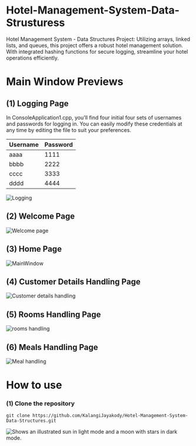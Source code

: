 # Hotel-Management-System-Data-Strusturess
Hotel Management System - Data Structures Project: Utilizing arrays, linked lists, and queues, this project offers a robust hotel management solution. With integrated hashing functions for secure logging, streamline your hotel operations efficiently.

# Main Window Previews 

## (1) Logging Page
In ConsoleApplication1.cpp, you'll find four initial four sets of usernames and passwords for logging in. You can easily modify these credentials at any time by editing the file to suit your preferences.


| Username  | Password |
| ------------- | ------------- |
| aaaa  | 1111 |
| bbbb  | 2222  |
| cccc | 3333  |
| dddd  | 4444  |

![Logging](https://github.com/KalangiJayakody/Hotel-Management-System-Data-Strusturess/assets/131763584/e7b782ea-5145-44a6-8d3a-e4a3f8ee45ec)

## (2) Welcome Page
![Welcome page](https://github.com/KalangiJayakody/Hotel-Management-System-Data-Strusturess/assets/131763584/1e05b9c1-dc28-4364-9703-b353b1dedabd)

## (3) Home Page
![MainWindow](https://github.com/KalangiJayakody/Hotel-Management-System-Data-Strusturess/assets/131763584/3f6e2553-8900-4ec3-8b32-0a5b446c56a9)

## (4) Customer Details Handling Page
![Customer details handling](https://github.com/KalangiJayakody/Hotel-Management-System-Data-Strusturess/assets/131763584/5913d042-d068-4889-a11e-baa47aacdccd)

## (5) Rooms Handling Page
![rooms handling](https://github.com/KalangiJayakody/Hotel-Management-System-Data-Strusturess/assets/131763584/fca6a487-f40d-4430-a1cf-14f498ed5b80)

## (6) Meals Handling Page
![Meal handling](https://github.com/KalangiJayakody/Hotel-Management-System-Data-Strusturess/assets/131763584/531e88ea-8eb7-45cf-8bd4-9203619b634b)

# How to use
### (1) Clone the repository

```
git clone https://github.com/KalangiJayakody/Hotel-Management-System-Data-Structures.git
```



<picture>
  <source media="(prefers-color-scheme: dark)" srcset="https://user-images.githubusercontent.com/25423296/163456776-7f95b81a-f1ed-45f7-b7ab-8fa810d529fa.png">
  <source media="(prefers-color-scheme: light)" srcset="https://user-images.githubusercontent.com/25423296/163456779-a8556205-d0a5-45e2-ac17-42d089e3c3f8.png">
  <img alt="Shows an illustrated sun in light mode and a moon with stars in dark mode." src="https://user-images.githubusercontent.com/25423296/163456779-a8556205-d0a5-45e2-ac17-42d089e3c3f8.png">
</picture>

